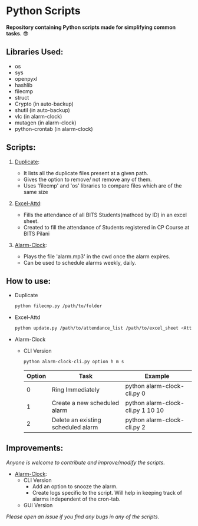 # Python Scripts
**Repository containing Python scripts made for simplifying common tasks.** :sunglasses:

## Libraries Used:
 - os
 - sys
 - openpyxl
 - hashlib
 - filecmp
 - struct
 - Crypto           (in auto-backup)
 - shutil           (in auto-backup)
 - vlc              (in alarm-clock)
 - mutagen          (in alarm-clock)
 - python-crontab   (in alarm-clock)

## Scripts:
1. [Duplicate](https://github.com/Pro-Panda/Python-Scripts/tree/master/Duplicate): 
   - It lists all the duplicate files present at a given path.
   - Gives the option to remove/ not remove any of them.
   - Uses 'filecmp' and 'os' libraries to compare files which are of the same size
   
2. [Excel-Attd](https://github.com/Pro-Panda/Python-Scripts/tree/master/Excel-Attd): 
   - Fills the attendance of all BITS Students(mathced by ID) in an excel sheet.
   - Created to fill the attendance of Students registered in CP Course at BITS Pilani
   
3. [Alarm-Clock](https://github.com/siddhantkhandelwal/Python-Scripts/tree/master/alarm-clock):
   - Plays the file 'alarm.mp3' in the cwd once the alarm expires.
   - Can be used to schedule alarms weekly, daily.
   
## How to use:
 - Duplicate

   ```bash
   python filecmp.py /path/to/folder
   ```
 - Excel-Attd

    ```bash
    python update.py /path/to/attendance_list /path/to/excel_sheet <Attd Column No.>
    ```
 - Alarm-Clock

   - CLI Version

     ```bash
     python alarm-clock-cli.py option h m s
     ```
        | Option | Task                               | Example                           |
        |--------|------------------------------------|-----------------------------------|
        | 0      | Ring Immediately                   | python alarm-clock-cli.py 0       |
        | 1      | Create a new scheduled alarm       | python alarm-clock-cli.py 1 10 10 |                   
        | 2      | Delete an existing scheduled alarm | python alarm-clock-cli.py 2       |

## Improvements:
*Anyone is welcome to contribute and improve/modify the scripts.*

- [Alarm-Clock](https://github.com/siddhantkhandelwal/Python-Scripts/tree/master/alarm-clock):
  - CLI Version
    - Add an option to snooze the alarm.
    - Create logs specific to the script. Will help in keeping track of alarms independent of the cron-tab.
  - GUI Version

*Please open an issue if you find any bugs in any of the scripts.*
